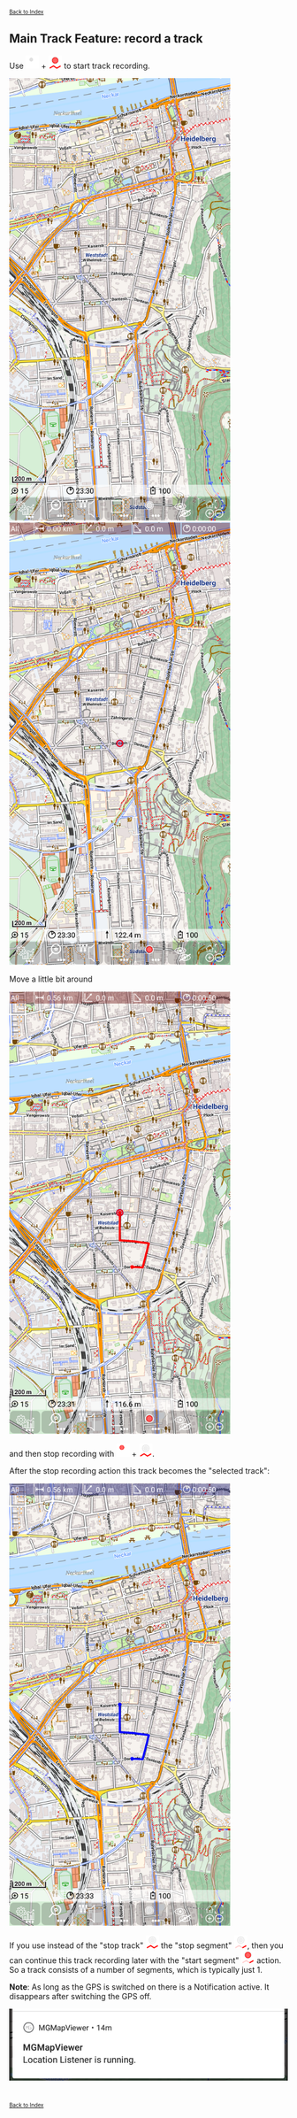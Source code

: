 <small><small>[Back to Index](../../../index.md)</small></small>

## Main Track Feature: record a track

Use <img src="../../../icons/group_record1.svg" width="24"/> + <img src="../../../icons/record_track1.svg" width="24"/>
to start track recording.

<img src="./Track_Record_1.png" width="400" />&nbsp;
<img src="./Track_Record_2.png" width="400" />&nbsp;

Move a little bit around 

<img src="./Track_Record_3.png" width="400" />&nbsp;

and then stop recording with <img src="../../../icons/group_record2.svg" width="24"/> + <img src="../../../icons/record_track2.svg" width="24"/>.

After the stop recording action this track becomes the "selected track":
 
<img src="./Track_Record_6.png" width="400" />&nbsp;

If you use instead of the "stop track" <img src="../../../icons/record_track2.svg" width="24"/>  the "stop segment" <img src="../../../icons/record_segment2.svg" width="24"/>,
then you can continue this track recording later with the "start segment" <img src="../../../icons/record_segment1.svg" width="24"/> action.
So a track consists of a number of segments, which is typically just 1.

**Note**: As long as the GPS is switched on there is a Notification active. It disappears after switching the GPS off.

<img src="./notification.png" width="600" />&nbsp;

<small><small>[Back to Index](../../../index.md)</small></small>